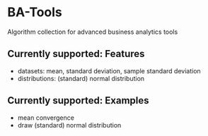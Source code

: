 # BA-Tools
Algorithm collection for advanced business analytics tools

## Currently supported: Features
- datasets: mean, standard deviation, sample standard deviation
- distributions: (standard) normal distribution

## Currently supported: Examples
- mean convergence
- draw (standard) normal distribution